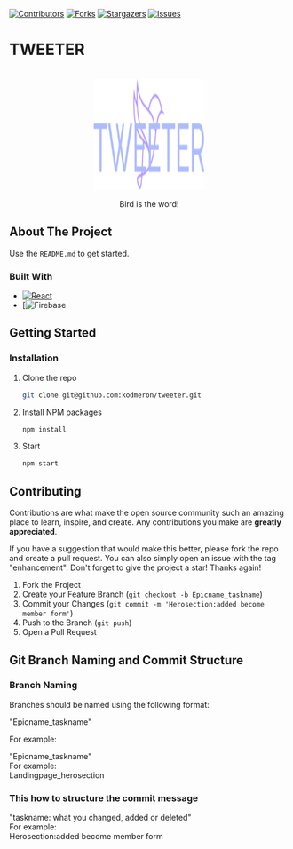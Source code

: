 [![Contributors][contributors-shield]][contributors-url]
[![Forks][forks-shield]][forks-url]
[![Stargazers][stars-shield]][stars-url]
[![Issues][issues-shield]][issues-url]

# TWEETER

<!-- PROJECT LOGO -->
<br />
<div align="center">
  <a href="">
    <img src="/public/images/logo/tweeter-medium.png" alt="Logo" width="200" height="200">
  </a>

  <p align="center">
    Bird is the word!
  </p>
</div>

<!-- ABOUT THE PROJECT -->

## About The Project

Use the `README.md` to get started.

### Built With

- [![React][react.js]][react-url]
- [![Firebase]


<!-- GETTING STARTED -->

## Getting Started

### Installation

1. Clone the repo
   ```sh
   git clone git@github.com:kodmeron/tweeter.git
   ```
1. Install NPM packages
   ```sh
   npm install
   ```
1. Start
   ```js
   npm start
   ```

<!-- CONTRIBUTING -->

## Contributing

Contributions are what make the open source community such an amazing place to learn, inspire, and create. Any contributions you make are **greatly appreciated**.

If you have a suggestion that would make this better, please fork the repo and create a pull request. You can also simply open an issue with the tag "enhancement".
Don't forget to give the project a star! Thanks again!

1. Fork the Project
2. Create your Feature Branch (`git checkout -b Epicname_taskname`)
3. Commit your Changes (`git commit -m 'Herosection:added become member form'`)
4. Push to the Branch (`git push`)
5. Open a Pull Request

## Git Branch Naming and Commit Structure

### Branch Naming
Branches should be named using the following format:

"Epicname_taskname"

For example:

"Epicname_taskname"
</br>
For example:</br>
Landingpage_herosection

### This how to structure the commit message

"taskname: what you changed, added or deleted"
</br>
For example: </br>
Herosection:added become member form





<!-- MARKDOWN LINKS & IMAGES -->
<!-- https://www.markdownguide.org/basic-syntax/#reference-style-links -->

[contributors-shield]: https://img.shields.io/github/contributors/kodmeron/tweeter.svg?style=for-the-badge
[contributors-url]: https://github.com/kodmeron/tweeter/graphs/contributors
[forks-shield]: https://img.shields.io/github/forks/kodmeron/tweeter.svg?style=for-the-badge
[forks-url]: https://github.com/kodmeron/tweeter/network/members
[stars-shield]: https://img.shields.io/github/stars/kodmeron/tweeter.svg?style=for-the-badge
[stars-url]: https://github.com/kodmeron/tweeter/stargazers
[issues-shield]: https://img.shields.io/github/issues/kodmeron/tweeter.svg?style=for-the-badge
[issues-url]: https://github.com/kodmeron/tweeter/issues
[product-screenshot]: images/screenshot.png
[next.js]: https://img.shields.io/badge/next.js-000000?style=for-the-badge&logo=nextdotjs&logoColor=white
[next-url]: https://nextjs.org/
[react.js]: https://img.shields.io/badge/React-20232A?style=for-the-badge&logo=react&logoColor=61DAFB
[react-url]: https://reactjs.org/
[vue.js]: https://img.shields.io/badge/Vue.js-35495E?style=for-the-badge&logo=vuedotjs&logoColor=4FC08D
[vue-url]: https://vuejs.org/
[angular.io]: https://img.shields.io/badge/Angular-DD0031?style=for-the-badge&logo=angular&logoColor=white
[angular-url]: https://angular.io/
[svelte.dev]: https://img.shields.io/badge/Svelte-4A4A55?style=for-the-badge&logo=svelte&logoColor=FF3E00
[svelte-url]: https://svelte.dev/
[laravel.com]: https://img.shields.io/badge/Laravel-FF2D20?style=for-the-badge&logo=laravel&logoColor=white
[laravel-url]: https://laravel.com
[bootstrap.com]: https://img.shields.io/badge/Bootstrap-563D7C?style=for-the-badge&logo=bootstrap&logoColor=white
[bootstrap-url]: https://getbootstrap.com
[jquery.com]: https://img.shields.io/badge/jQuery-0769AD?style=for-the-badge&logo=jquery&logoColor=white
[jquery-url]: https://jquery.com
[Firebase]: https://img.shields.io/badge/firebase-%23039BE5.svg?style=for-the-badge&logo=firebase